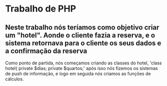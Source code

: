 # Trabalho de PHP

## Neste trabalho nós teríamos como objetivo criar um "hotel". Aonde o cliente fazia a reserva, e o sistema retornava para o cliente os seus dados e a confirmação da reserva

Como ponto de partida, nós começamos criando as classes do hotel,
'class hotel{
    private $dias;
    private $quartos;'
após isso nós fizemos os sistemas de push de informação, e logo em seguida nós criamos as funções de cálculos.
